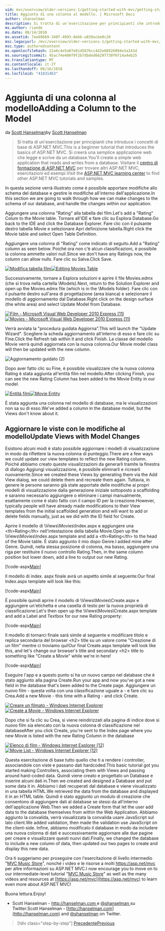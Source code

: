 ```yaml
---
uid: mvc/overview/older-versions-1/getting-started-with-mvc/getting-started-with-mvc-part8
title: Aggiunta di una colonna al modello. | Microsoft Docs
author: shanselman
description: Si tratta di un'esercitazione per principianti che introduce i concetti di base di ASP.NET MVC. Creare un'applicazione web semplice che legge e scrive da un database.
ms.author: riande
ms.date: 08/14/2010
ms.assetid: 7ae696b9-348f-4993-8ebb-a838acbe0c28
msc.legacyurl: /mvc/overview/older-versions-1/getting-started-with-mvc/getting-started-with-mvc-part8
msc.type: authoredcontent
ms.openlocfilehash: 22a6c4e5a07e81d5876cc442e68926094e3a243d
ms.sourcegitcommit: 45ac74e400f9f2b7dbded66297730f6f14a4eb25
ms.translationtype: MT
ms.contentlocale: it-IT
ms.lasthandoff: 08/16/2018
ms.locfileid: "41831463"
---
```

<a name="adding-a-column-to-the-model"></a><span data-ttu-id="03466-104">Aggiunta di una colonna al modello</span><span class="sxs-lookup"><span data-stu-id="03466-104">Adding a Column to the Model</span></span>
====================
<span data-ttu-id="03466-105">da [Scott Hanselman](https://github.com/shanselman)</span><span class="sxs-lookup"><span data-stu-id="03466-105">by [Scott Hanselman](https://github.com/shanselman)</span></span>

> <span data-ttu-id="03466-106">Si tratta di un'esercitazione per principianti che introduce i concetti di base di ASP.NET MVC.</span><span class="sxs-lookup"><span data-stu-id="03466-106">This is a beginner tutorial that introduces the basics of ASP.NET MVC.</span></span> <span data-ttu-id="03466-107">Si creerà una semplice applicazione web che legge e scrive da un database.</span><span class="sxs-lookup"><span data-stu-id="03466-107">You'll create a simple web application that reads and writes from a database.</span></span> <span data-ttu-id="03466-108">Visitare il [centro di formazione di ASP.NET MVC](../../../index.md) per trovare altri ASP.NET MVC, esercitazioni ed esempi.</span><span class="sxs-lookup"><span data-stu-id="03466-108">Visit the [ASP.NET MVC learning center](../../../index.md) to find other ASP.NET MVC tutorials and samples.</span></span>


<span data-ttu-id="03466-109">In questa sezione verrà illustrato come è possibile apportare modifiche allo schema del database e gestire le modifiche all'interno dell'applicazione.</span><span class="sxs-lookup"><span data-stu-id="03466-109">In this section we are going to walk through how we can make changes to the schema of our database, and handle the changes within our application.</span></span>

<span data-ttu-id="03466-110">Aggiungere una colonna "Rating" alla tabella dei film.</span><span class="sxs-lookup"><span data-stu-id="03466-110">Let's add a "Rating" Colum to the Movie table.</span></span> <span data-ttu-id="03466-111">Tornare all'IDE e fare clic su Esplora Database.</span><span class="sxs-lookup"><span data-stu-id="03466-111">Go back to the IDE and click the Database Explorer.</span></span> <span data-ttu-id="03466-112">Fare clic con il pulsante destro tabella Movie e selezionare Apri definizione tabella.</span><span class="sxs-lookup"><span data-stu-id="03466-112">Right click the Movie table and select Open Table Definition.</span></span>

<span data-ttu-id="03466-113">Aggiungere una colonna di "Rating" come indicato di seguito.</span><span class="sxs-lookup"><span data-stu-id="03466-113">Add a "Rating" column as seen below.</span></span> <span data-ttu-id="03466-114">Poiché ora non c'è alcun classificazioni, è possibile la colonna ammette valori null.</span><span class="sxs-lookup"><span data-stu-id="03466-114">Since we don't have any Ratings now, the column can allow nulls.</span></span> <span data-ttu-id="03466-115">Fare clic su Salva.</span><span class="sxs-lookup"><span data-stu-id="03466-115">Click Save.</span></span>

<span data-ttu-id="03466-116">[![Modifica tabella film](getting-started-with-mvc-part8/_static/image2.png)](getting-started-with-mvc-part8/_static/image1.png)</span><span class="sxs-lookup"><span data-stu-id="03466-116">[![Editing Movies Table](getting-started-with-mvc-part8/_static/image2.png)](getting-started-with-mvc-part8/_static/image1.png)</span></span>

<span data-ttu-id="03466-117">Successivamente, tornare a Esplora soluzioni e aprire il file Movies.edmx (che si trova nella cartella \Models).</span><span class="sxs-lookup"><span data-stu-id="03466-117">Next, return to the Solution Explorer and open up the Movies.edmx file (which is in the \Models folder).</span></span> <span data-ttu-id="03466-118">Fare clic con il pulsante destro sull'area di progettazione (area bianca) e selezionare il modello di aggiornamento dal Database.</span><span class="sxs-lookup"><span data-stu-id="03466-118">Right click on the design surface (the white area) and select Update Model from Database.</span></span>

<span data-ttu-id="03466-119">[![Film - Microsoft Visual Web Developer 2010 Express (11)](getting-started-with-mvc-part8/_static/image4.png)](getting-started-with-mvc-part8/_static/image3.png)</span><span class="sxs-lookup"><span data-stu-id="03466-119">[![Movies - Microsoft Visual Web Developer 2010 Express (11)](getting-started-with-mvc-part8/_static/image4.png)](getting-started-with-mvc-part8/_static/image3.png)</span></span>

<span data-ttu-id="03466-120">Verrà avviata la "procedura guidata Aggiorna".</span><span class="sxs-lookup"><span data-stu-id="03466-120">This will launch the "Update Wizard".</span></span> <span data-ttu-id="03466-121">Scegliere la scheda aggiornamento all'interno di esso e fare clic su Fine.</span><span class="sxs-lookup"><span data-stu-id="03466-121">Click the Refresh tab within it and click Finish.</span></span> <span data-ttu-id="03466-122">La classe del modello Movie verrà quindi aggiornata con la nuova colonna.</span><span class="sxs-lookup"><span data-stu-id="03466-122">Our Movie model class will then be updated with the new column.</span></span>

![Aggiornamento guidato (2)](getting-started-with-mvc-part8/_static/image5.png)

<span data-ttu-id="03466-124">Dopo aver fatto clic su Fine, è possibile visualizzare che la nuova colonna Rating è stata aggiunta all'entità film nel modello.</span><span class="sxs-lookup"><span data-stu-id="03466-124">After clicking Finish, you can see the new Rating Column has been added to the Movie Entity in our model.</span></span>

<span data-ttu-id="03466-125">[![Entità film](getting-started-with-mvc-part8/_static/image7.png)](getting-started-with-mvc-part8/_static/image6.png)</span><span class="sxs-lookup"><span data-stu-id="03466-125">[![Movie Entity](getting-started-with-mvc-part8/_static/image7.png)](getting-started-with-mvc-part8/_static/image6.png)</span></span>

<span data-ttu-id="03466-126">È stata aggiunta una colonna nel modello di database, ma le visualizzazioni non sa su di esso.</span><span class="sxs-lookup"><span data-stu-id="03466-126">We've added a column in the database model, but the Views don't know about it.</span></span>

## <a name="update-views-with-model-changes"></a><span data-ttu-id="03466-127">Aggiornare le viste con le modifiche al modello</span><span class="sxs-lookup"><span data-stu-id="03466-127">Update Views with Model Changes</span></span>

<span data-ttu-id="03466-128">Esistono alcuni modi è stato possibile aggiornare i modelli di visualizzazione in modo da riflettere la nuova colonna di punteggio.</span><span class="sxs-lookup"><span data-stu-id="03466-128">There are a few ways we could update our view templates to reflect the new Rating column.</span></span> <span data-ttu-id="03466-129">Poiché abbiamo creato queste visualizzazioni da generarli tramite la finestra di dialogo Aggiungi visualizzazione, è possibile eliminarli e ricrearli nuovamente.</span><span class="sxs-lookup"><span data-stu-id="03466-129">Since we created these Views by generating them via the Add View dialog, we could delete them and recreate them again.</span></span> <span data-ttu-id="03466-130">Tuttavia, in genere le persone saranno già state apportate delle modifiche ai propri modelli di visualizzazione dalla generazione iniziale sottoposto a scaffolding e saranno necessario aggiungere o eliminare i campi manualmente, esattamente come è stato fatto con il campo ID per la creazione.</span><span class="sxs-lookup"><span data-stu-id="03466-130">However, typically people will have already made modifications to their View templates from the initial scaffolded generation and will want to add or delete fields manually, just as we did with the ID field for Create.</span></span>

<span data-ttu-id="03466-131">Aprire il modello di \Views\Movies\Index.aspx e aggiungere una &lt;th&gt;Rating&lt;/th&gt; nell'intestazione della tabella Movie.</span><span class="sxs-lookup"><span data-stu-id="03466-131">Open up the \Views\Movies\Index.aspx template and add a &lt;th&gt;Rating&lt;/th&gt; to the head of the Movie table.</span></span> <span data-ttu-id="03466-132">È stato aggiunto il mio dopo Genre.</span><span class="sxs-lookup"><span data-stu-id="03466-132">I added mine after Genre.</span></span> <span data-ttu-id="03466-133">Quindi, nella stessa posizione di colonna, ma basso, aggiungere una riga per restituire il nuovo controllo Rating.</span><span class="sxs-lookup"><span data-stu-id="03466-133">Then, in the same column position but lower down, add a line to output our new Rating.</span></span>

[!code-aspx[Main](getting-started-with-mvc-part8/samples/sample1.aspx)]

<span data-ttu-id="03466-134">Il modello di index. aspx finale avrà un aspetto simile al seguente:</span><span class="sxs-lookup"><span data-stu-id="03466-134">Our final Index.aspx template will look like this:</span></span>

[!code-aspx[Main](getting-started-with-mvc-part8/samples/sample2.aspx)]

<span data-ttu-id="03466-135">È possibile quindi aprire il modello di \Views\Movies\Create.aspx e aggiungere un'etichetta e una casella di testo per la nuova proprietà di classificazione:</span><span class="sxs-lookup"><span data-stu-id="03466-135">Let's then open up the \Views\Movies\Create.aspx template and add a Label and Textbox for our new Rating property:</span></span>

[!code-aspx[Main](getting-started-with-mvc-part8/samples/sample3.aspx)]

<span data-ttu-id="03466-136">Il modello di tornarci finale sarà simile al seguente e modificare titolo e replica secondaria del browser &lt;h2&gt; title su un valore come "Creazione di un film" mentre ci troviamo qui!</span><span class="sxs-lookup"><span data-stu-id="03466-136">Our final Create.aspx template will look like this, and let's change our browser's title and secondary &lt;h2&gt; title to something like "Create a Movie" while we're in here!</span></span>

[!code-aspx[Main](getting-started-with-mvc-part8/samples/sample4.aspx)]

<span data-ttu-id="03466-137">Eseguire l'app e a questo punto si ha un nuovo campo nel database che è stato aggiunto alla pagina Create.</span><span class="sxs-lookup"><span data-stu-id="03466-137">Run your app and now you've got a new field in the database that's been added to the Create page.</span></span> <span data-ttu-id="03466-138">Aggiungere un nuovo film - questa volta con una classificazione uguale a - e fare clic su Crea.</span><span class="sxs-lookup"><span data-stu-id="03466-138">Add a new Movie - this time with a Rating - and click Create.</span></span>

<span data-ttu-id="03466-139">[![Creare un filmato - Windows Internet Explorer](getting-started-with-mvc-part8/_static/image9.png)](getting-started-with-mvc-part8/_static/image8.png)</span><span class="sxs-lookup"><span data-stu-id="03466-139">[![Create a Movie - Windows Internet Explorer](getting-started-with-mvc-part8/_static/image9.png)](getting-started-with-mvc-part8/_static/image8.png)</span></span>

<span data-ttu-id="03466-140">Dopo che si fa clic su Crea, si viene reindirizzati alla pagina di indice dove si nuovo film sia elencato con la nuova colonna di classificazione nel database</span><span class="sxs-lookup"><span data-stu-id="03466-140">After you click Create, you're sent to the Index page where you new Movie is listed with the new Rating Column in the database</span></span>

<span data-ttu-id="03466-141">[![Elenco di film - Windows Internet Explorer (12)](getting-started-with-mvc-part8/_static/image11.png)](getting-started-with-mvc-part8/_static/image10.png)</span><span class="sxs-lookup"><span data-stu-id="03466-141">[![Movie List - Windows Internet Explorer (12)](getting-started-with-mvc-part8/_static/image11.png)](getting-started-with-mvc-part8/_static/image10.png)</span></span>

<span data-ttu-id="03466-142">Questa esercitazione di base tutto quello che ti a rendere i controller, associandole con viste e passano dati hardcoded.</span><span class="sxs-lookup"><span data-stu-id="03466-142">This basic tutorial got you started making Controllers, associating them with Views and passing around hard-coded data.</span></span> <span data-ttu-id="03466-143">Quindi viene creato e progettato un Database e inserire alcuni dati in.</span><span class="sxs-lookup"><span data-stu-id="03466-143">Then we created and designed a Database and put some data it in.</span></span> <span data-ttu-id="03466-144">Abbiamo i dati recuperati dal database e viene visualizzato in una tabella HTML.</span><span class="sxs-lookup"><span data-stu-id="03466-144">We retrieved the data from the database and displayed it in an HTML table.</span></span> <span data-ttu-id="03466-145">Quindi è stato aggiunto un modulo di creazione che consentono di aggiungere dati al database se stessi da all'interno dell'applicazione Web.</span><span class="sxs-lookup"><span data-stu-id="03466-145">Then we added a Create form that let the user add data to the database themselves from within the Web Application.</span></span> <span data-ttu-id="03466-146">Abbiamo aggiunto la convalida, verrà visualizzata la convalida usare JavaScript sul lato client.</span><span class="sxs-lookup"><span data-stu-id="03466-146">We added validation, then made the validation use JavaScript on the client-side.</span></span> <span data-ttu-id="03466-147">Infine, abbiamo modificato il database in modo da includere una nuova colonna di dati e successivamente aggiornare alle due pagine per creare e visualizzare questi nuovi dati.</span><span class="sxs-lookup"><span data-stu-id="03466-147">Finally, we changed the database to include a new column of data, then updated our two pages to create and display this new data.</span></span>

<span data-ttu-id="03466-148">Ora ti suggeriamo per proseguire con l'esercitazione di livello intermedio "[MVC Music Store](../../older-versions/mvc-music-store/mvc-music-store-part-1.md)", nonché i video e le risorse a molti [ https://asp.net/mvc ](https://asp.net/mvc) per altre informazioni su ASP.NET MVC.</span><span class="sxs-lookup"><span data-stu-id="03466-148">I now encourage you to move on to our intermediate-level tutorial "[MVC Music Store](../../older-versions/mvc-music-store/mvc-music-store-part-1.md)" as well as the many videos and resources at [https://asp.net/mvc](https://asp.net/mvc) to learn even more about ASP.NET MVC!</span></span>

<span data-ttu-id="03466-149">Buona lettura.</span><span class="sxs-lookup"><span data-stu-id="03466-149">Enjoy!</span></span>

- <span data-ttu-id="03466-150">Scott Hanselman - [ http://hanselman.com ](http://hanselman.com) e [ @shanselman ](http://twitter.com/shanselman) su Twitter.</span><span class="sxs-lookup"><span data-stu-id="03466-150">Scott Hanselman - [http://hanselman.com](http://hanselman.com) and [@shanselman](http://twitter.com/shanselman) on Twitter.</span></span>

> [!div class="step-by-step"]
> [<span data-ttu-id="03466-151">Precedente</span><span class="sxs-lookup"><span data-stu-id="03466-151">Previous</span></span>](getting-started-with-mvc-part7.md)
